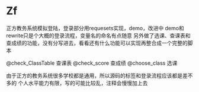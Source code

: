 # Zf
正方教务系统模拟登陆，登录部分用requesets实现，demo，改进中
demo和rewrite只是个大概的登录流程，变量名的命名有点随意
另外做了选课、查课表和查成绩的功能，没有分写进去，看看还有什么功能可以实现再整合成一个完整的脚本

@check_ClassTable
查课表
@check_score
查成绩
@choose_class
选课

由于正方的教务系统很多学校都是通用，所以源码的标签和登录流程应该都是差不多的
个人水平能力有限，写的可能比较乱，注释会慢慢加上去